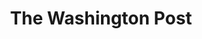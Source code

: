 ---
title: The Washington Post
abbr: WaPo
website: https://www.washingtonpost.com/news/fact-checker/
logo48: /img/WashingtonPost.png
ratings:
 - id: 1-pinocchio
   name: 1 Pinocchio
   value: 1
 - id: 2-pinocchios
   name: 2 Pinocchios
   value: 2
 - id: 3-pinocchios
   name: 3 Pinocchios
   value: 3
 - id: 4-pinocchios
   name: 4 Pinocchios
   value: 4
---